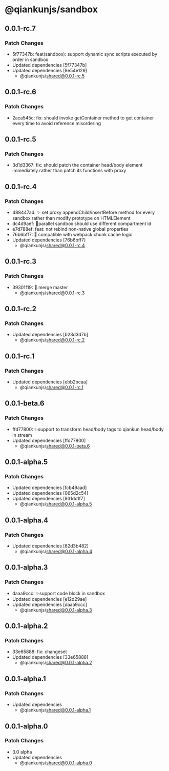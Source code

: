 # @qiankunjs/sandbox

## 0.0.1-rc.7

### Patch Changes

- 5f77347b: feat(sandbox): support dynamic sync scripts executed by order in sandbox
- Updated dependencies [5f77347b]
- Updated dependencies [8e54e129]
  - @qiankunjs/shared@0.0.1-rc.5

## 0.0.1-rc.6

### Patch Changes

- 2aca545c: fix: should invoke getContainer method to get container every time to avoid reference misordering

## 0.0.1-rc.5

### Patch Changes

- 3d1d3367: fix: should patch the container head/body element immediately rather than patch its functions with proxy

## 0.0.1-rc.4

### Patch Changes

- 488447ad: ✨ set proxy appendChild/insertBefore method for every sandbox rather than modify prototype on HTMLElement
- dc4d9aef: 🐛parallel sandbox should use different compartment id
- e7d788ef: feat: not rebind non-native global properties
- 76b6bff7: 🐛 compatible with webpack chunk cache logic
- Updated dependencies [76b6bff7]
  - @qiankunjs/shared@0.0.1-rc.4

## 0.0.1-rc.3

### Patch Changes

- 39301f19: 🔀 merge master
  - @qiankunjs/shared@0.0.1-rc.3

## 0.0.1-rc.2

### Patch Changes

- Updated dependencies [b23d3d7b]
  - @qiankunjs/shared@0.0.1-rc.2

## 0.0.1-rc.1

### Patch Changes

- Updated dependencies [ebb2bcaa]
  - @qiankunjs/shared@0.0.1-rc.1

## 0.0.1-beta.6

### Patch Changes

- ffd77800: ✨support to transform head/body tags to qiankun head/body in stream
- Updated dependencies [ffd77800]
  - @qiankunjs/shared@0.0.1-beta.6

## 0.0.1-alpha.5

### Patch Changes

- Updated dependencies [fcb49aad]
- Updated dependencies [065d2c54]
- Updated dependencies [931dc1f7]
  - @qiankunjs/shared@0.0.1-alpha.5

## 0.0.1-alpha.4

### Patch Changes

- Updated dependencies [62d3b482]
  - @qiankunjs/shared@0.0.1-alpha.4

## 0.0.1-alpha.3

### Patch Changes

- daaa9ccc: ✨support code block in sandbox
- Updated dependencies [e12d29ae]
- Updated dependencies [daaa9ccc]
  - @qiankunjs/shared@0.0.1-alpha.3

## 0.0.1-alpha.2

### Patch Changes

- 33e65888: fix: changeset
- Updated dependencies [33e65888]
  - @qiankunjs/shared@0.0.1-alpha.2

## 0.0.1-alpha.1

### Patch Changes

- Updated dependencies
  - @qiankunjs/shared@0.0.1-alpha.1

## 0.0.1-alpha.0

### Patch Changes

- 3.0 alpha
- Updated dependencies
  - @qiankunjs/shared@0.0.1-alpha.0
